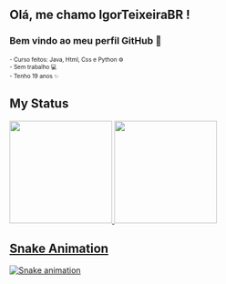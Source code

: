 ## Olá, me chamo IgorTeixeiraBR ! 
### Bem vindo ao meu perfil GitHub 👋
<Font size=1>
- Curso feitos: Java, Html, Css e Python ⚙ <BR>
- Sem trabalho 💻 <BR>
- Tenho 19 anos ✨
</font> 

## My Status
<div>
<a href="[https://github.com/IgorTeixeiraBR">
<img height="180em" src="https://github-readme-stats.vercel.app/api/top-langs/?username=IgorTeixeiraBR&layout=compact&langs_count=7&theme=highcontrast"/>
<img height="180em" src="https://github-readme-stats.vercel.app/api?username=IgorTeixeiraBR&show_icons=true&theme=highcontrast&include_all_commits=true&count_private=true"/>
</div>

  
  
## Snake Animation 
![Snake animation](https://github.com/IgorTeixeiraBR/IgorTeixeiraBR/blob/output/github-contribution-grid-snake.svg)
